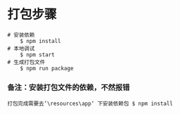 # 打包步骤
```
# 安装依赖
    $ npm install
# 本地调试
    $ npm start 
# 生成打包文件
    $ npm run package
```

### 备注：安装打包文件的依赖，不然报错
	打包完成需要去‘\resources\app‘ 下安装依赖包 $ npm install

